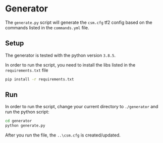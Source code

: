 # Generator

The `generate.py` script will generate the `csm.cfg` tf2 config based on the commands listed in the `commands.yml` file.

## Setup

The generator is tested with the python version `3.8.5`.

In order to run the script, you need to install the libs listed in the `requirements.txt` file

```cmd
pip install -r requirements.txt
```

## Run

In order to run the script, change your current directory to `./generator` and run the python script:

```cmd
cd generator
python generate.py
```

After you run the file, the `..\csm.cfg` is created/updated.
